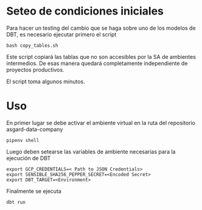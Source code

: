 # Seteo de condiciones iniciales

Para hacer un testing del cambio que se haga sobre uno de los modelos de DBT, es necesario ejecutar 
primero el script 

~~~
bash copy_tables.sh
~~~

Este script copiará las tablas que no son accesibles por la SA de ambientes intermedios. De esas manera
quedará completamente independiente de proyectos productivos.

El script toma algunos minutos.

# Uso
En primer lugar se debe activar el ambiente virtual en la ruta del repositorio asgard-data-company

~~~
pipenv shell
~~~

Luego deben setearse las variables de ambiente necesarias para la ejecución de DBT

~~~
export GCP_CREDENTIALS=< Path to JSON Credentials>
export SENSIBLE_SHA256_PEPPER_SECRET=<Encoded Secret>
export DBT_TARGET=<Environment>
~~~

Finalmente se ejecuta

~~~
dbt run
~~~
